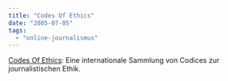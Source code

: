 ```yaml
---
title: "Codes Of Ethics"
date: "2005-07-05"
tags: 
  - "online-journalismus"
---
```


[Codes Of Ethics](http://www.ijnet.org/FE_Article/CodeEthicsList.asp?UILang=1): Eine internationale Sammlung von Codices zur journalistischen Ethik.
